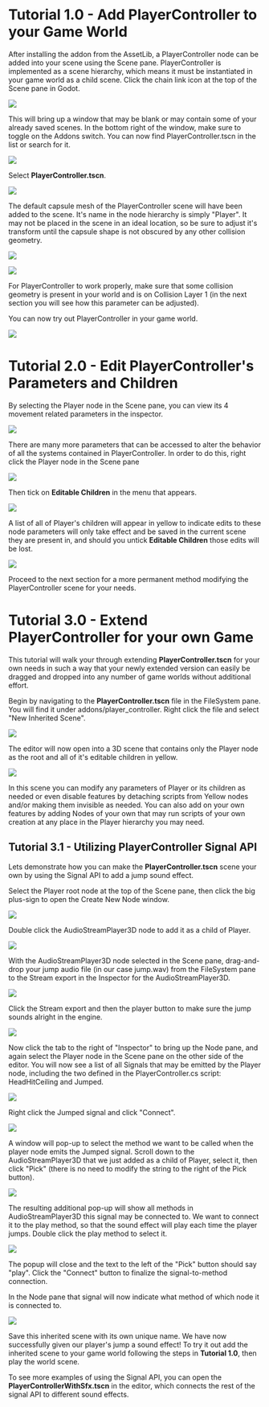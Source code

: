 
# Tutorial 1.0 - Add PlayerController to your Game World

After installing the addon from the AssetLib, a PlayerController node can be added into your scene using the Scene pane. PlayerController is implemented as a scene hierarchy, which means it must be instantiated in your game world as a child scene. Click the chain link icon at the top of the Scene pane in Godot.

![](images/getting-started_instantiate-child-scene.png)

This will bring up a window that may be blank or may contain some of your already saved scenes. In the bottom right of the window, make sure to toggle on the Addons switch. You can now find PlayerController.tscn in the list or search for it.

![](images/getting-started_select-scene-addons.png)

Select **PlayerController.tscn**.

![](images/getting-started_player-controller.png)

The default capsule mesh of the PlayerController scene will have been added to the scene. It's name in the node hierarchy is simply "Player". It may not be placed in the scene in an ideal location, so be sure to adjust it's transform until the capsule shape is not obscured by any other collision geometry. 

![](images/getting-started_player-controller-placement-1.png)

![](images/getting-started_player-controller-placement-2.png)

For PlayerController to work properly, make sure that some collision geometry is present in your world and is on Collision Layer 1 (in the next section you will see how this parameter can be adjusted). 

You can now try out PlayerController in your game world.

![](images/getting-started_play-scene.png)

# Tutorial 2.0 - Edit PlayerController's Parameters and Children

By selecting the Player node in the Scene pane, you can view its 4 movement related parameters in the inspector. 

![](images/getting-started_player-inspector.png)

There are many more parameters that can be accessed to alter the behavior of all the systems contained in PlayerController. In order to do this, right click the Player node in the Scene pane

![](images/getting-started_right-click-player.png)

Then tick on **Editable Children** in the menu that appears.

![](images/getting-started_editable-children.png)

A list of all of Player's children will appear in yellow to indicate edits to these node parameters will only take effect and be saved in the current scene they are present in, and should you untick **Editable Children** those edits will be lost.

![](images/getting-started_showing-editable-children.png)

Proceed to the next section for a more permanent method modifying the PlayerController scene for your needs. 

# Tutorial 3.0 - Extend PlayerController for your own Game

This tutorial will walk your through extending **PlayerController.tscn** for your own needs in such a way that your newly extended version can easily be dragged and dropped into any number of game worlds without additional effort. 

Begin by navigating to the **PlayerController.tscn** file in the FileSystem pane. You will find it under addons/player_controller. Right click the file and select "New Inherited Scene". 

![](images/getting-started_inherited-scene.png)

The editor will now open into a 3D scene that contains only the Player node as the root and all of it's editable children in yellow. 

![](images/getting-started_inherited-scene-player-controller.png)

In this scene you can modify any parameters of Player or its children as needed or even disable features by detaching scripts from Yellow nodes and/or making them invisible as needed. You can also add on your own features by adding Nodes of your own that may run scripts of your own creation at any place in the Player hierarchy you may need.

## Tutorial 3.1 - Utilizing PlayerController Signal API

Lets demonstrate how you can make the **PlayerController.tscn** scene your own by using the Signal API to add a jump sound effect. 

Select the Player root node at the top of the Scene pane, then click the big plus-sign to open the Create New Node window.

![](images/tutorials_add-node.png)

Double click the AudioStreamPlayer3D node to add it as a child of Player. 

![](images/tutorials_create-new-node.png)

With the AudioStreamPlayer3D node selected in the Scene pane, drag-and-drop your jump audio file (in our case jump.wav) from the FileSystem pane to the Stream export in the Inspector for the AudioStreamPlayer3D.

![](images/tutorial_drag-n-drop-wav.gif)

Click the Stream export and then the player button to make sure the jump sounds alright in the engine. 

![](images/tutorials_playing-sfx-engine.png)

Now click the tab to the right of "Inspector" to bring up the Node pane, and again select the Player node in the Scene pane on the other side of the editor. You will now see a list of all Signals that may be emitted by the Player node, including the two defined in the PlayerController.cs script: HeadHitCeiling and Jumped.

![](images/tutorials_node-pane.png)

Right click the Jumped signal and click "Connect".

![](images/tutorials_connect_jumped.png)

A window will pop-up to select the method we want to be called when the player node emits the Jumped signal. Scroll down to the AudioStreamPlayer3D that we just added as a child of Player, select it, then click "Pick" (there is no need to modify the string to the right of the Pick button).

![](images/tutorials_signal-connect-popup.png)

The resulting additional pop-up will show all methods in AudioStreamPlayer3D this signal may be connected to. We want to connect it to the play method, so that the sound effect will play each time the player jumps. Double click the play method to select it. 

![](images/tutorials_select-method-popup.png)

The popup will close and the text to the left of the "Pick" button should say "play". Click the "Connect" button to finalize the signal-to-method connection.  

In the Node pane that signal will now indicate what method of which node it is connected to.

![](images/tutorials_connected-jumped.png)

Save this inherited scene with its own unique name. We have now successfully given our player's jump a sound effect! To try it out add the inherited scene to your game world following the steps in **Tutorial 1.0**, then play the world scene.  

To see more examples of using the Signal API, you can open the **PlayerControllerWithSfx.tscn** in the editor, which connects the rest of the signal API to different sound effects.
